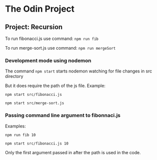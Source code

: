 # The Odin Project

## Project: Recursion

To run fibonacci.js use command: `npm run fib`

To run merge-sort.js use command: `npm run mergeSort`

### Development mode using nodemon

The command `npm start` starts nodemon watching for file changes in src directory

But it does require the path of the js file. Example:

`npm start src/fibonacci.js`

`npm start src/merge-sort.js`

### Passing command line argument to fibonnaci.js

Examples:

`npm run fib 10`

`npm start src/fibonacci.js 10`

Only the first argument passed in after the path is used in the code.
